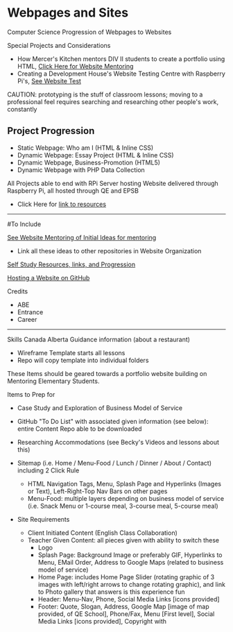 # Webpages and Sites
Computer Science Progression of Webpages to Websites

Special Projects and Considerations
- How Mercer's Kitchen mentors DIV II students to create a portfolio using HTML, <a href="https://github.com/MercersKitchen/Website-Mentoring">Click Here for Website Mentoring</a>
- Creating a Development House's Website Testing Centre with Raspberry Pi's, <a href="https://github.com/MercersKitchen/Webpages-Sites/blob/master/WebPageTest.pdf">See Website Test</a>

CAUTION: prototyping is the stuff of classroom lessons; moving to a professional feel requires searching and researching other people's work, constantly

## Project Progression
- Static Webpage: Who am I (HTML & Inline CSS)
- Dynamic Webpage: Essay Project (HTML & Inline CSS)
- Dynamic Webpage, Business-Promotion (HTML5)
- Dynamic Webpage with PHP Data Collection

All Projects able to end with RPi Server hosting Website delivered through Raspberry Pi, all hosted through QE and EPSB
- Click Here for <a href="">link to resources</a>

---

#To Include

<a href="https://github.com/MercersKitchen/Website-Mentoring">See Website Mentoring of Initial Ideas for mentoring</a>
- Link all these ideas to other repositories in Website Organization

<a href="">Self Study Resources, links, and Progression</a>

<a href="https://github.com/QEHS-Websites/Website-Hosting">Hosting a Website on GitHub</a>

Credits
- ABE
- Entrance
- Career

---

Skills Canada Alberta Guidance information (about a restaurant)
- Wireframe Template starts all lessons
- Repo will copy template into individual folders

These Items should be geared towards a portfolio website building on Mentoring Elementary Students.

Items to Prep for
- Case Study and Exploration of Business Model of Service
- GitHub "To Do List" with associated given information (see below): entire Content Repo able to be downloaded

- Researching Accommodations (see Becky's Videos and lessons about this)
- Sitemap (i.e. Home / Menu-Food / Lunch / Dinner / About / Contact) including 2 Click Rule
  - HTML Navigation Tags, Menu, Splash Page and Hyperlinks (Images or Text), Left-Right-Top Nav Bars on other pages
  - Menu-Food: multiple layers depending on business model of service (i.e. Snack Menu or 1-course meal, 3-course meal, 5-course meal)
- Site Requirements
  - Client Initiated Content (English Class Collaboration)
  - Teacher Given Content: all pieces given with ability to switch these
    - Logo
    - Splash Page: Background Image or preferably GIF, Hyperlinks to Menu, EMail Order, Address to Google Maps (related to business model of service)
    - Home Page: includes Home Page Slider (rotating graphic of 3 images with left/right arrows to change rotating graphic), and link to Photo gallery that answers is this experience fun
    - Header: Menu-Nav, Phone, Social Media Links [icons provided]
    - Footer: Quote, Slogan, Address, Google Map [image of map provided, of QE School], Phone/Fax, Menu [First level], Social Media Links [icons provided], Copyright with
